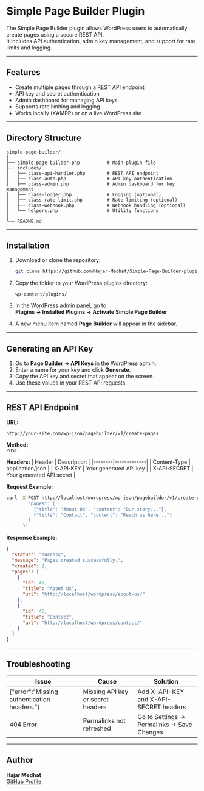 # Simple Page Builder Plugin

The Simple Page Builder plugin allows WordPress users to automatically create pages using a secure REST API.  
It includes API authentication, admin key management, and support for rate limits and logging.

---

## Features

- Create multiple pages through a REST API endpoint  
- API key and secret authentication  
- Admin dashboard for managing API keys  
- Supports rate limiting and logging  
- Works locally (XAMPP) or on a live WordPress site  

---

## Directory Structure

```
simple-page-builder/
│
├── simple-page-builder.php          # Main plugin file
├── includes/
│   ├── class-api-handler.php        # REST API endpoint
│   ├── class-auth.php               # API key authentication
│   ├── class-admin.php              # Admin dashboard for key management
│   ├── class-logger.php             # Logging (optional)
│   ├── class-rate-limit.php         # Rate limiting (optional)
│   ├── class-webhook.php            # Webhook handling (optional)
│   └── helpers.php                  # Utility functions
│
└── README.md
```

---

## Installation

1. Download or clone the repository:
   ```bash
   git clone https://github.com/Hajar-Medhat/Simple-Page-Builder-plugin.git
   ```

2. Copy the folder to your WordPress plugins directory:
   ```
   wp-content/plugins/
   ```

3. In the WordPress admin panel, go to  
   **Plugins → Installed Plugins → Activate Simple Page Builder**

4. A new menu item named **Page Builder** will appear in the sidebar.

---

## Generating an API Key

1. Go to **Page Builder → API Keys** in the WordPress admin.  
2. Enter a name for your key and click **Generate**.  
3. Copy the API key and secret that appear on the screen.  
4. Use these values in your REST API requests.

---

## REST API Endpoint

**URL:**
```
http://your-site.com/wp-json/pagebuilder/v1/create-pages
```

**Method:**  
`POST`

**Headers:**
| Header | Description |
|--------|-------------|
| Content-Type | application/json |
| X-API-KEY | Your generated API key |
| X-API-SECRET | Your generated API secret |

**Request Example:**
```bash
curl -X POST http://localhost/wordpress/wp-json/pagebuilder/v1/create-pages   -H "Content-Type: application/json"   -H "X-API-KEY: your_key_here"   -H "X-API-SECRET: your_secret_here"   -d '{
        "pages": [
          {"title": "About Us", "content": "Our story..."},
          {"title": "Contact", "content": "Reach us here..."}
        ]
      }'
```

**Response Example:**
```json
{
  "status": "success",
  "message": "Pages created successfully.",
  "created": 2,
  "pages": [
    {
      "id": 45,
      "title": "About Us",
      "url": "http://localhost/wordpress/about-us/"
    },
    {
      "id": 46,
      "title": "Contact",
      "url": "http://localhost/wordpress/contact/"
    }
  ]
}
```

---

## Troubleshooting

| Issue | Cause | Solution |
|-------|--------|-----------|
| {"error":"Missing authentication headers."} | Missing API key or secret headers | Add X-API-KEY and X-API-SECRET headers |
| 404 Error | Permalinks not refreshed | Go to Settings → Permalinks → Save Changes |


---


## Author

**Hajar Medhat**  
[GitHub Profile](https://github.com/Hajar-Medhat)
